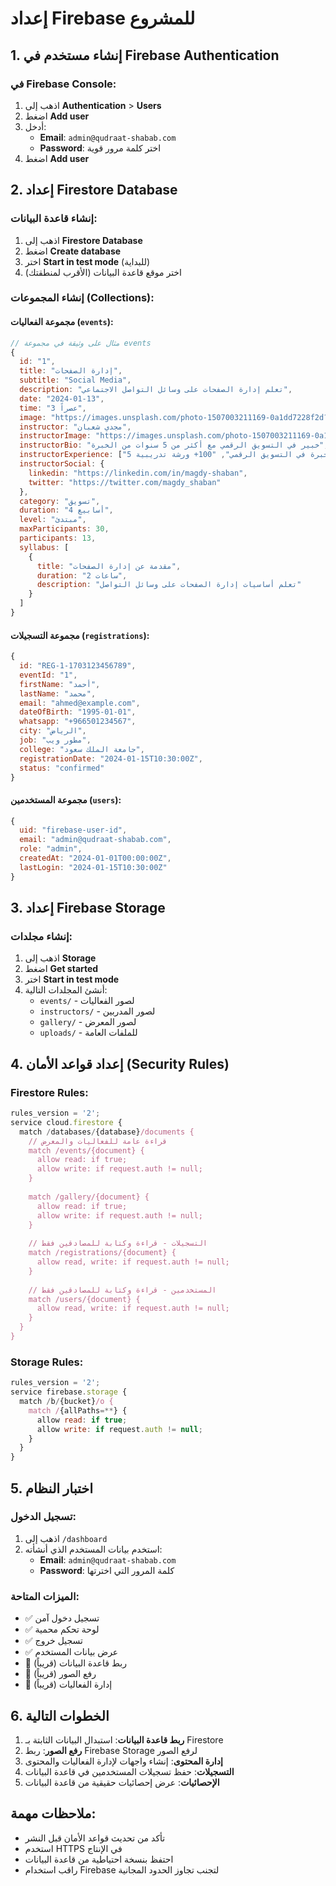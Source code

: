 # إعداد Firebase للمشروع

## 1. إنشاء مستخدم في Firebase Authentication

### في Firebase Console:
1. اذهب إلى **Authentication** > **Users**
2. اضغط **Add user**
3. أدخل:
   - **Email**: `admin@qudraat-shabab.com`
   - **Password**: اختر كلمة مرور قوية
4. اضغط **Add user**

## 2. إعداد Firestore Database

### إنشاء قاعدة البيانات:
1. اذهب إلى **Firestore Database**
2. اضغط **Create database**
3. اختر **Start in test mode** (للبداية)
4. اختر موقع قاعدة البيانات (الأقرب لمنطقتك)

### إنشاء المجموعات (Collections):

#### مجموعة الفعاليات (`events`):
```javascript
// مثال على وثيقة في مجموعة events
{
  id: "1",
  title: "إدارة الصفحات",
  subtitle: "Social Media",
  description: "تعلم إدارة الصفحات على وسائل التواصل الاجتماعي",
  date: "2024-01-13",
  time: "3 عصراً",
  image: "https://images.unsplash.com/photo-1507003211169-0a1dd7228f2d?w=400&h=300&fit=crop",
  instructor: "مجدي شعبان",
  instructorImage: "https://images.unsplash.com/photo-1507003211169-0a1dd7228f2d?w=400&h=300&fit=crop",
  instructorBio: "خبير في التسويق الرقمي مع أكثر من 5 سنوات من الخبرة",
  instructorExperience: ["5 سنوات خبرة في التسويق الرقمي", "100+ ورشة تدريبية"],
  instructorSocial: {
    linkedin: "https://linkedin.com/in/magdy-shaban",
    twitter: "https://twitter.com/magdy_shaban"
  },
  category: "تسويق",
  duration: "4 أسابيع",
  level: "مبتدئ",
  maxParticipants: 30,
  participants: 13,
  syllabus: [
    {
      title: "مقدمة عن إدارة الصفحات",
      duration: "2 ساعات",
      description: "تعلم أساسيات إدارة الصفحات على وسائل التواصل"
    }
  ]
}
```

#### مجموعة التسجيلات (`registrations`):
```javascript
{
  id: "REG-1-1703123456789",
  eventId: "1",
  firstName: "أحمد",
  lastName: "محمد",
  email: "ahmed@example.com",
  dateOfBirth: "1995-01-01",
  whatsapp: "+966501234567",
  city: "الرياض",
  job: "مطور ويب",
  college: "جامعة الملك سعود",
  registrationDate: "2024-01-15T10:30:00Z",
  status: "confirmed"
}
```

#### مجموعة المستخدمين (`users`):
```javascript
{
  uid: "firebase-user-id",
  email: "admin@qudraat-shabab.com",
  role: "admin",
  createdAt: "2024-01-01T00:00:00Z",
  lastLogin: "2024-01-15T10:30:00Z"
}
```

## 3. إعداد Firebase Storage

### إنشاء مجلدات:
1. اذهب إلى **Storage**
2. اضغط **Get started**
3. اختر **Start in test mode**
4. أنشئ المجلدات التالية:
   - `events/` - لصور الفعاليات
   - `instructors/` - لصور المدربين
   - `gallery/` - لصور المعرض
   - `uploads/` - للملفات العامة

## 4. إعداد قواعد الأمان (Security Rules)

### Firestore Rules:
```javascript
rules_version = '2';
service cloud.firestore {
  match /databases/{database}/documents {
    // قراءة عامة للفعاليات والمعرض
    match /events/{document} {
      allow read: if true;
      allow write: if request.auth != null;
    }
    
    match /gallery/{document} {
      allow read: if true;
      allow write: if request.auth != null;
    }
    
    // التسجيلات - قراءة وكتابة للمصادقين فقط
    match /registrations/{document} {
      allow read, write: if request.auth != null;
    }
    
    // المستخدمين - قراءة وكتابة للمصادقين فقط
    match /users/{document} {
      allow read, write: if request.auth != null;
    }
  }
}
```

### Storage Rules:
```javascript
rules_version = '2';
service firebase.storage {
  match /b/{bucket}/o {
    match /{allPaths=**} {
      allow read: if true;
      allow write: if request.auth != null;
    }
  }
}
```

## 5. اختبار النظام

### تسجيل الدخول:
1. اذهب إلى `/dashboard`
2. استخدم بيانات المستخدم الذي أنشأته:
   - **Email**: `admin@qudraat-shabab.com`
   - **Password**: كلمة المرور التي اخترتها

### الميزات المتاحة:
- ✅ تسجيل دخول آمن
- ✅ لوحة تحكم محمية
- ✅ تسجيل خروج
- ✅ عرض بيانات المستخدم
- 🔄 ربط قاعدة البيانات (قريباً)
- 🔄 رفع الصور (قريباً)
- 🔄 إدارة الفعاليات (قريباً)

## 6. الخطوات التالية

1. **ربط قاعدة البيانات**: استبدال البيانات الثابتة بـ Firestore
2. **رفع الصور**: ربط Firebase Storage لرفع الصور
3. **إدارة المحتوى**: إنشاء واجهات لإدارة الفعاليات والمحتوى
4. **التسجيلات**: حفظ تسجيلات المستخدمين في قاعدة البيانات
5. **الإحصائيات**: عرض إحصائيات حقيقية من قاعدة البيانات

## ملاحظات مهمة:

- تأكد من تحديث قواعد الأمان قبل النشر
- استخدم HTTPS في الإنتاج
- احتفظ بنسخة احتياطية من قاعدة البيانات
- راقب استخدام Firebase لتجنب تجاوز الحدود المجانية
